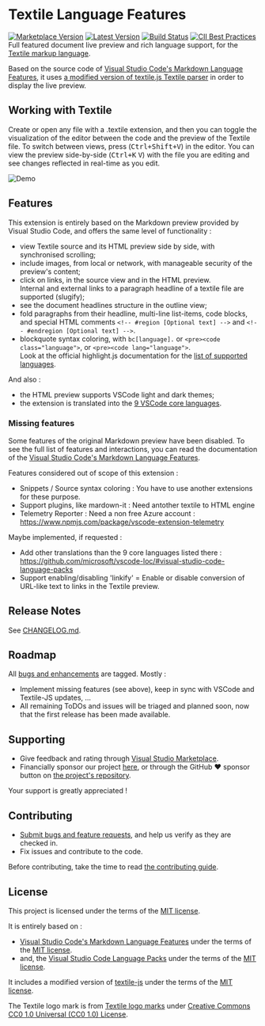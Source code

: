 # Textile Language Features

[![Marketplace Version](https://badgen.net/vs-marketplace/v/GehDoc.vscode-textile-preview?label=VS%20marketplace)](https://marketplace.visualstudio.com/items?itemName=GehDoc.vscode-textile-preview "View this project on Visual Studio Code Marketplace")
[![Latest Version](https://badgen.net/github/release/GehDoc/vscode-textile-preview?icon=github)](https://github.com/GehDoc/vscode-textile-preview/releases "View releases on GitHub")
[![Build Status](https://travis-ci.org/GehDoc/vscode-textile-preview.svg?branch=master)](https://travis-ci.org/GehDoc/vscode-textile-preview)
[![CII Best Practices](https://bestpractices.coreinfrastructure.org/projects/3273/badge)](https://bestpractices.coreinfrastructure.org/projects/3273)  
Full featured document live preview and rich language support, for the [Textile markup language](https://textile-lang.com/).

Based on the source code of [Visual Studio Code's Markdown Language Features](https://github.com/microsoft/vscode/tree/master/extensions/markdown-language-features), it uses [a modified version of textile.js Textile parser](https://github.com/GehDoc/textile-js) in order to display the live preview.

## Working with Textile

Create or open any file with a .textile extension, and then you can toggle the visualization of the editor between the code and the preview of the Textile file.
To switch between views, press (<kbd>Ctrl+Shift+V</kbd>) in the editor. You can view the preview side-by-side (<kbd>Ctrl+K</kbd> <kbd>V</kbd>) with the file you are editing and see changes reflected in real-time as you edit.

![Demo](https://raw.githubusercontent.com/GehDoc/vscode-textile-preview/master/media/readme/01-03-2020%2019:04:25.webm.gif)

## Features

This extension is entirely based on the Markdown preview provided by Visual Studio Code, and offers the same level of functionality :
* view Textile source and its HTML preview side by side, with synchronised scrolling;
* include images, from local or network, with manageable security of the preview's content;
* click on links, in the source view and in the HTML preview.  
Internal and external links to a paragraph headline of a textile file are supported (slugify);
* see the document headlines structure in the outline view;
* fold paragraphs from their headline, multi-line list-items, code blocks, and special HTML comments `<!-- #region [Optional text] -->` and `<!-- #endregion [Optional text] -->`.
* blockquote syntax coloring, with `bc[language].` or `<pre><code class="language">`, or `<pre><code lang="language">`.  
Look at the official highlight.js documentation for the [list of supported languages](https://highlightjs.org/static/demo/).

And also :
* the HTML preview supports VSCode light and dark themes;
* the extension is translated into the [9 VSCode core languages](https://github.com/microsoft/vscode-loc/#visual-studio-code-language-packs).

### Missing features

Some features of the original Markdown preview have been disabled. 
To see the full list of features and interactions, you can read the documentation of the [Visual Studio Code's Markdown Language Features](https://code.visualstudio.com/docs/languages/markdown#_markdown-preview).

Features considered out of scope of this extension :
* Snippets / Source syntax coloring : You have to use another extensions for these purpose.
* Support plugins, like mardown-it : Need antother textile to HTML engine
* Telemetry Reporter : Need a non free Azure account : https://www.npmjs.com/package/vscode-extension-telemetry

Maybe implemented, if requested :
* Add other translations than the 9 core languages listed there : https://github.com/microsoft/vscode-loc/#visual-studio-code-language-packs
* Support enabling/disabling 'linkify' = Enable or disable conversion of URL-like text to links in the Textile preview.

## Release Notes

See [CHANGELOG.md](CHANGELOG.md).

## Roadmap

All [bugs and enhancements](https://github.com/GehDoc/vscode-textile-preview/issues) are tagged. Mostly :
*  Implement missing features (see above), keep in sync with VSCode and Textile-JS updates, ...  
*  All remaining ToDOs and issues will be triaged and planned soon, now that the first release has been made available.

## Supporting

* Give feedback and rating through [Visual Studio Marketplace](https://marketplace.visualstudio.com/items?itemName=GehDoc.vscode-textile-preview).
* Financially sponsor our project [here](http://www.leetchi.com/c/vscode-textile-language-features), or through the GitHub ❤ sponsor button on [the project's repository](https://github.com/GehDoc/vscode-textile-preview/).

Your support is greatly appreciated !

## Contributing

* [Submit bugs and feature requests](https://github.com/GehDoc/vscode-textile-preview/issues), and help us verify as they are checked in.
* Fix issues and contribute to the code.

Before contributing, take the time to read [the contributing guide](CONTRIBUTING.md).

## License

This project is licensed under the terms of the [MIT license](./LICENSE.txt).

It is entirely based on :
* [Visual Studio Code's Markdown Language Features](https://github.com/Microsoft/vscode/tree/master/extensions/markdown-language-features) under the terms of the [MIT license](LICENSES/vscode-LICENSE.txt).
* and, the [Visual Studio Code Language Packs](https://github.com/microsoft/vscode-loc) under the terms of the [MIT license](LICENSES/vscode-loc-LICENSE.md).

It includes a modified version of [textile-js](https://github.com/GehDoc/textile-js) under the terms of the [MIT license](LICENSES/textile-js-LICENSE.txt).

The Textile logo mark is from [Textile logo marks](https://github.com/textile/textile-mark) under [Creative Commons CC0 1.0 Universal (CC0 1.0) License](https://creativecommons.org/publicdomain/zero/1.0/legalcode).
